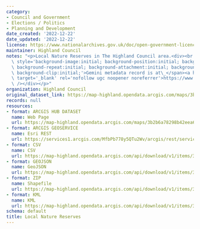 ```yaml
---
category:
- Council and Government
- Elections / Politics
- Planning and Development
date_created: '2022-12-22'
date_updated: '2022-12-22'
license: https://www.nationalarchives.gov.uk/doc/open-government-licence/version/3/
maintainer: Highland Council
notes: "<p>Local Nature Reserves in The Highland Council area.<div><br /></div><div><span\
  \ style='background-image:initial; background-position:initial; background-size:initial;\
  \ background-repeat:initial; background-attachment:initial; background-origin:initial;\
  \ background-clip:initial;'>Gemini metadata record is at\_</span><a href='https://www.spatialdata.gov.scot/geonetwork/srv/eng/catalog.search#/metadata/a2be67ab-cd60-44f2-87ae-8c5172607c37'\
  \ target='_blank' rel='nofollow ugc noopener noreferrer'>https://www.spatialdata.gov.scot/geonetwork/srv/eng/catalog.search#/metadata/a2be67ab-cd60-44f2-87ae-8c5172607c37</a><br\
  \ /></div></p>"
organization: Highland Council
original_dataset_link: https://map-highland.opendata.arcgis.com/maps/3b2b6a78298b42eea6b966739745248f_0
records: null
resources:
- format: ARCGIS HUB DATASET
  name: Web Page
  url: https://map-highland.opendata.arcgis.com/maps/3b2b6a78298b42eea6b966739745248f_0
- format: ARCGIS GEOSERVICE
  name: Esri REST
  url: https://services1.arcgis.com/MfbPb778y5QTu2Wv/arcgis/rest/services/LocalNatureReserves/FeatureServer/0
- format: CSV
  name: CSV
  url: https://map-highland.opendata.arcgis.com/api/download/v1/items/3b2b6a78298b42eea6b966739745248f/csv?layers=0
- format: GEOJSON
  name: GeoJSON
  url: https://map-highland.opendata.arcgis.com/api/download/v1/items/3b2b6a78298b42eea6b966739745248f/geojson?layers=0
- format: ZIP
  name: Shapefile
  url: https://map-highland.opendata.arcgis.com/api/download/v1/items/3b2b6a78298b42eea6b966739745248f/shapefile?layers=0
- format: KML
  name: KML
  url: https://map-highland.opendata.arcgis.com/api/download/v1/items/3b2b6a78298b42eea6b966739745248f/kml?layers=0
schema: default
title: Local Nature Reserves
---
```

